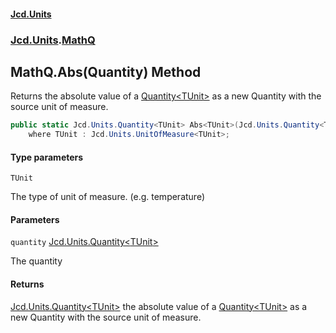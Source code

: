 #### [Jcd.Units](index 'index')
### [Jcd.Units](Jcd.Units 'Jcd.Units').[MathQ](MathQ 'Jcd.Units.MathQ')

## MathQ.Abs<TUnit>(Quantity<TUnit>) Method

Returns the absolute value of a [Quantity&lt;TUnit&gt;](Quantity_TUnit_ 'Jcd.Units.Quantity<TUnit>') as a new Quantity with the source unit of measure.

```csharp
public static Jcd.Units.Quantity<TUnit> Abs<TUnit>(Jcd.Units.Quantity<TUnit> quantity)
    where TUnit : Jcd.Units.UnitOfMeasure<TUnit>;
```
#### Type parameters

<a name='Jcd.Units.MathQ.Abs_TUnit_(Jcd.Units.Quantity_TUnit_).TUnit'></a>

`TUnit`

The type of unit of measure. (e.g. temperature)
#### Parameters

<a name='Jcd.Units.MathQ.Abs_TUnit_(Jcd.Units.Quantity_TUnit_).quantity'></a>

`quantity` [Jcd.Units.Quantity&lt;](Quantity_TUnit_ 'Jcd.Units.Quantity<TUnit>')[TUnit](MathQ.Abs.Ioe/gYnRQeqNKe8XbgtKpQ#Jcd.Units.MathQ.Abs_TUnit_(Jcd.Units.Quantity_TUnit_).TUnit 'Jcd.Units.MathQ.Abs<TUnit>(Jcd.Units.Quantity<TUnit>).TUnit')[&gt;](Quantity_TUnit_ 'Jcd.Units.Quantity<TUnit>')

The quantity

#### Returns
[Jcd.Units.Quantity&lt;](Quantity_TUnit_ 'Jcd.Units.Quantity<TUnit>')[TUnit](MathQ.Abs.Ioe/gYnRQeqNKe8XbgtKpQ#Jcd.Units.MathQ.Abs_TUnit_(Jcd.Units.Quantity_TUnit_).TUnit 'Jcd.Units.MathQ.Abs<TUnit>(Jcd.Units.Quantity<TUnit>).TUnit')[&gt;](Quantity_TUnit_ 'Jcd.Units.Quantity<TUnit>')
the absolute value of a [Quantity&lt;TUnit&gt;](Quantity_TUnit_ 'Jcd.Units.Quantity<TUnit>') as a new Quantity with the source unit of measure.